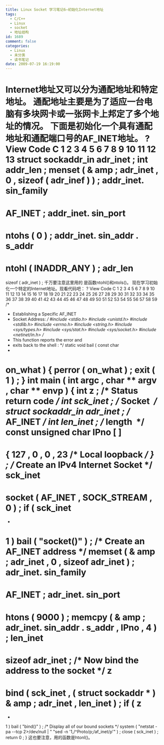```yaml
---
title: Linux Socket 学习笔记6–初始化Internet地址
tags:
  - C/C++
  - Linux
  - socket
  - 地址结构
id: 1689
comment: false
categories:
  - Linux
  - 未分类
  - 读书笔记
date: 2009-07-19 16:19:00
---
```


Internet地址又可以分为通配地址和特定地址。
通配地址主要是为了适应一台电脑有多块网卡或一张网卡上邦定了多个地址的情况。
下面是初始化一个具有通配地址和通配端口号的AF_INET地址。
?
View Code
C
1
2
3
4
5
6
7
8
9
10
11
12
13
struct
sockaddr_in adr_inet
;
int
addr_len
;
menset
(
&
amp
;
adr_inet
,
0
,
sizeof
(
adr_inef
)
)
;
addr_inet.
sin_family
=
AF_INET
;
addr_inet.
sin_port
=
ntohs
(
0
)
;
addr_inet.
sin_addr
.
s_addr
=
ntohl
(
INADDR_ANY
)
;
adr_len
=
sizeof
(
adr_inet
)
;
千万要注意这里用的 是函数ntohl()和ntols()。
现在学习初始化一个特定的Internet地址。现看代码吧：
?
View Code
C
1
2
3
4
5
6
7
8
9
10
11
12
13
14
15
16
17
18
19
20
21
22
23
24
25
26
27
28
29
30
31
32
33
34
35
36
37
38
39
40
41
42
43
44
45
46
47
48
49
50
51
52
53
54
55
56
57
58
59
/*
* Establishing a Specific AF_INET
* Socket Address:
*/
#include <stdio.h>
#include <unistd.h>
#include <stdlib.h>
#include <errno.h>
#include <string.h>
#include <sys/types.h>
#include <sys/stat.h>
#include <sys/socket.h>
#include <netinet/in.h>
/*
* This function reports the error and
* exits back to the shell :
*/
static
void
bail
(
const
char
*
on_what
)
{
perror
(
on_what
)
;
exit
(
1
)
;
}
int
main
(
int
argc
,
char
**
argv
,
char
**
envp
)
{
int
z
;
/* Status return code */
int
sck_inet
;
/* Socket  */
struct
sockaddr_in adr_inet
;
/* AF_INET */
int
len_inet
;
/* length  */
const
unsigned
char
IPno
[
]
=
{
127
,
0
,
0
,
23
/* Local loopback */
}
;
/* Create an IPv4 Internet Socket */
sck_inet
=
socket
(
AF_INET
,
SOCK_STREAM
,
0
)
;
if
(
sck_inet
==
-
1
)
bail
(
"socket()"
)
;
/* Create an AF_INET address */
memset
(
&
amp
;
adr_inet
,
0
,
sizeof
adr_inet
)
;
adr_inet.
sin_family
=
AF_INET
;
adr_inet.
sin_port
=
htons
(
9000
)
;
memcpy
(
&
amp
;
adr_inet.
sin_addr
.
s_addr
,
IPno
,
4
)
;
len_inet
=
sizeof
adr_inet
;
/* Now bind the address to the socket */
z
=
bind
(
sck_inet
,
(
struct
sockaddr
*
)
&
amp
;
adr_inet
,
len_inet
)
;
if
(
z
==
-
1
)
bail
(
"bind()"
)
;
/* Display all of our bound sockets */
system
(
"netstat -pa --tcp 2&gt;/dev/null | "
"sed -n '1,/^Proto/p;/af_inet/p'"
)
;
close
(
sck_inet
)
;
return
0
;
}
这也要注意，用的函数是htonl()。